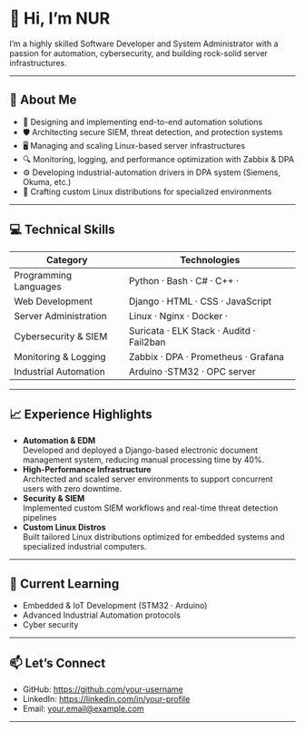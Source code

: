 # 👋 Hi, I’m NUR

I’m a highly skilled Software Developer and System Administrator with a passion for automation, cybersecurity, and building rock-solid server infrastructures.

---

## 🚀 About Me

- 🔧 Designing and implementing end-to-end automation solutions  
- 🛡️ Architecting secure SIEM, threat detection, and protection systems  
- 🖥️ Managing and scaling Linux-based server infrastructures  
- 🔍 Monitoring, logging, and performance optimization with Zabbix & DPA  
- ⚙️ Developing industrial-automation drivers in DPA system (Siemens, Okuma, etc.)  
- 🐧 Crafting custom Linux distributions for specialized environments  

---

## 💻 Technical Skills

| Category                | Technologies                                         |
| ----------------------- | ---------------------------------------------------- |
| Programming Languages   | Python · Bash · C# · C++ ·                           |
| Web Development         | Django · HTML · CSS · JavaScript                     |
| Server Administration   | Linux · Nginx · Docker ·                             |
| Cybersecurity & SIEM    | Suricata · ELK Stack · Auditd  · Fail2ban            |
| Monitoring & Logging    | Zabbix · DPA · Prometheus · Grafana                  |
| Industrial Automation   | Arduino ·STM32 · OPC server                          |

---

## 📈 Experience Highlights

- **Automation & EDM**  
  Developed and deployed a Django-based electronic document management system, reducing manual processing time by 40%.  
- **High-Performance Infrastructure**  
  Architected and scaled server environments to support concurrent users with zero downtime.  
- **Security & SIEM**  
  Implemented custom SIEM workflows and real-time threat detection pipelines 
- **Custom Linux Distros**  
  Built tailored Linux distributions optimized for embedded systems and specialized industrial computers.

---

## 🎯 Current Learning

- Embedded & IoT Development (STM32 · Arduino)  
- Advanced Industrial Automation protocols  
- Cyber security 

---

## 📫 Let’s Connect

- GitHub: https://github.com/your-username  
- LinkedIn: https://linkedin.com/in/your-profile  
- Email: your.email@example.com  

---

